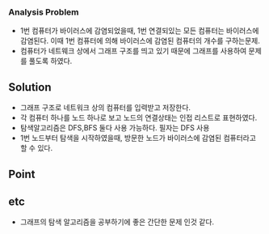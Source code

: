 ### Analysis Problem ###

- 1번 컴퓨터가 바이러스에 감염되었을때, 1번 연결되있는 모든 컴퓨터는 바이러스에 감염된다. 이때 1번 컴퓨터에 의해 바이러스에 감염된 컴퓨터의 개수를 구하는문제.
- 컴퓨터가 네트웨크 상에서 그래프 구조를 띄고 있기 때문에 그래프를 사용하여 문제를 풀도록 하였다.
## Solution ##
- 그래프 구조로 네트워크 상의 컴퓨터를 입력받고 저장한다.
- 각 컴퓨터 하나를 노드 하나로 보고 노드의 연결상태는 인접 리스트로 표현하였다.
- 탐색알고리즘은 DFS,BFS 둘다 사용 가능하다. 필자는 DFS 사용
- 1번 노드부터 탐색을 시작하였을때, 방문한 노드가 바이러스에 감염된 컴퓨터라고 할 수 있다.

## Point ##

## etc ##
- 그래프의 탐색 알고리즘을 공부하기에 좋은 간단한 문제 인것 같다. 
